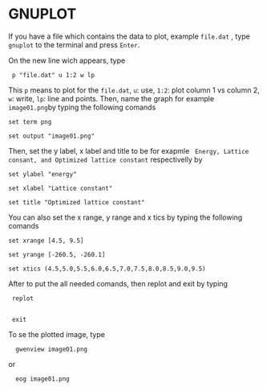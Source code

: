GNUPLOT
===========

If you have a file which contains the data to plot, example ```file.dat``` , type ``` gnuplot``` to the terminal and press ```Enter```. 

On the new line wich appears, type


     p "file.dat" u 1:2 w lp


This ```p``` means to plot for the ```file.dat```, ```u```: use, ```1:2```: plot column 1 vs column 2, ```w```: write, ```lp```: line and points.
Then, name the graph for example  ```image01.png```by typing the following comands


    set term png
    
    set output "image01.png"


Then, set the y label, x label and title to be for exapmle ``` Energy, Lattice consant, and Optimized lattice constant``` respectivelly by



    set ylabel "energy"

    set xlabel "Lattice constant"

    set title "Optimized lattice constant"

You can also set the x range, y range and x tics by typing the following comands


    set xrange [4.5, 9.5] 

    set yrange [-260.5, -260.1]

    set xtics (4.5,5.0,5.5,6.0,6.5,7.0,7.5,8.0,8.5,9.0,9.5)


After to put the all needed comands, then replot and exit by typing


     replot


     exit


To se the plotted image, type


      gwenview image01.png

or 
 
      eog image01.png



